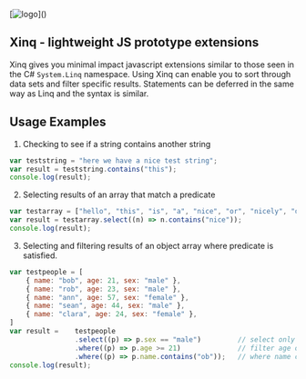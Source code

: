[![logo](http://aaroncolwill.com/external/xinq-logo.png?)]()

## Xinq - lightweight JS prototype extensions
Xinq gives you minimal impact javascript extensions similar to those seen in the C# ```System.Linq``` namespace.
Using Xinq can enable you to sort through data sets and filter specific results. Statements can be deferred in the same way as Linq and the syntax is similar.

## Usage Examples

1.  Checking to see if a string contains another string

``` js
var teststring = "here we have a nice test string";
var result = teststring.contains("this");
console.log(result); 
```

2.  Selecting results of an array that match a predicate

``` js
var testarray = ["hello", "this", "is", "a", "nice", "or", "nicely", "done", "test", "array!"];
var result = testarray.select((n) => n.contains("nice"));
console.log(result);
```

3.  Selecting and filtering results of an object array where 
    predicate is satisfied.

``` js
var testpeople = [
    { name: "bob", age: 21, sex: "male" },
    { name: "rob", age: 23, sex: "male" },
    { name: "ann", age: 57, sex: "female" },
    { name: "sean", age: 44, sex: "male" },
    { name: "clara", age: 24, sex: "female" },
]
var result =    testpeople
                .select((p) => p.sex == "male")         // select only males
                .where((p) => p.age >= 21)              // filter age over 21
                .where((p) => p.name.contains("ob"));   // where name contains "ob"
console.log(result);
```

